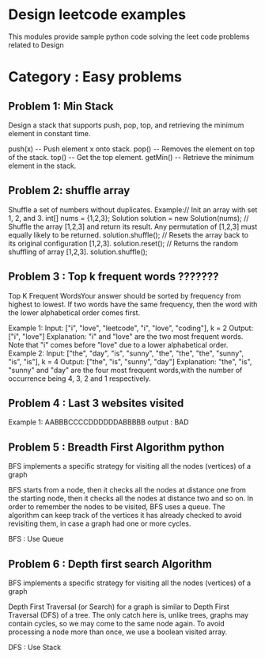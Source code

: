 # Design leetcode examples

This modules provide sample python code solving the leet code problems related to Design

# Category : Easy problems

## Problem 1: Min Stack

Design a stack that supports push, pop, top, and retrieving the minimum element in constant time.

push(x) -- Push element x onto stack.
pop() -- Removes the element on top of the stack.
top() -- Get the top element.
getMin() -- Retrieve the minimum element in the stack.
 
## Problem 2: shuffle array

Shuffle a set of numbers without duplicates.
Example:// Init an array with set 1, 2, and 3.
int[] nums = {1,2,3};
Solution solution = new Solution(nums);
// Shuffle the array [1,2,3] and return its result. Any permutation of [1,2,3] must equally likely to be returned.
solution.shuffle();
// Resets the array back to its original configuration [1,2,3].
solution.reset();
// Returns the random shuffling of array [1,2,3].
solution.shuffle();


## Problem 3 : Top k frequent words   ???????

Top K Frequent WordsYour answer should be sorted by frequency from highest to lowest. If two words have the same frequency, then the word with the lower alphabetical order comes first.

Example 1: Input: ["i", "love", "leetcode", "i", "love", "coding"], k = 2 Output: ["i", "love"]
Explanation: "i" and "love" are the two most frequent words. Note that "i" comes before "love" due to a lower alphabetical order.
Example 2: Input: ["the", "day", "is", "sunny", "the", "the", "the", "sunny", "is", "is"], k = 4
Output: ["the", "is", "sunny", "day"] Explanation: "the", "is", "sunny" and "day" are the four most frequent words,with the number of occurrence being 4, 3, 2 and 1 respectively.

## Problem 4 : Last 3 websites visited

Example 1:  AABBBCCCCDDDDDDABBBBB 
output : BAD

## Problem 5 : Breadth First Algorithm python

 BFS implements a specific strategy for visiting all the nodes (vertices) of a graph

 BFS starts from a node, then it checks all the nodes at distance one from the starting node, then it checks all the nodes at distance two and so on. In order to remember the nodes to be visited, BFS uses a queue. The algorithm can keep track of the vertices it has already checked to avoid revisiting them, in case a graph had one or more cycles.

BFS :  Use Queue

## Problem 6 : Depth first search Algorithm

 BFS implements a specific strategy for visiting all the nodes (vertices) of a graph

Depth First Traversal (or Search) for a graph is similar to Depth First Traversal (DFS) of a tree. The only catch here is, unlike trees, graphs may contain cycles, so we may come to the same node again. To avoid processing a node more than once, we use a boolean visited array.

DFS :  Use Stack